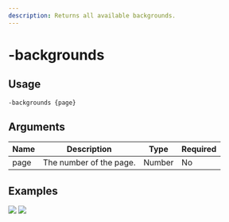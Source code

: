 ```yaml
---
description: Returns all available backgrounds.
---
```


# -backgrounds

## Usage

```
-backgrounds {page}
```

## Arguments

| Name | Description             | Type   | Required |
| ---- | ----------------------- | ------ | -------- |
| page | The number of the page. | Number | No       |

## Examples

![](https://user-images.githubusercontent.com/111157596/234331363-6663a575-c110-42a1-96e9-6450492df32e.png) ![](https://user-images.githubusercontent.com/111157596/234331462-55468451-3dcd-4daa-9bd4-9b229f68b3dc.png)
